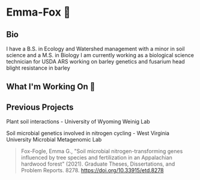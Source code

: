 # Emma-Fox :ear_of_rice:

## Bio
I have a B.S. in Ecology and Watershed management with a minor in soil science and a M.S. in Biology 
I am currently working as a biological science technician for USDA ARS working on barley genetics and fusarium head blight resistance in barley

## What I'm Working On :test_tube:


## Previous Projects
Plant soil interactions - University of Wyoming Weinig Lab

Soil microbial genetics involved in nitrogen cycling - West Virginia University Microbial Metagenomic Lab
>Fox-Fogle, Emma G., "Soil microbial nitrogen-transforming genes influenced by tree species and fertilization in an Appalachian hardwood forest" (2021). Graduate Theses, Dissertations, and Problem Reports. 8278.
https://doi.org/10.33915/etd.8278
